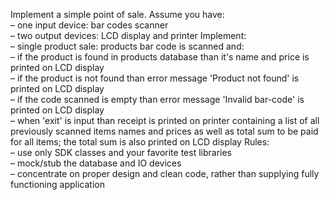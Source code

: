 Implement a simple point of sale.
Assume you have:
<br />– one input device: bar codes scanner 
<br />– two output devices: LCD display and printer
Implement: 
<br />– single product sale: products bar code is scanned and: 
<br />– if the product is found in products database than it's name and price is printed on LCD display 
<br />– if the product is not found than error message 'Product not found' is printed on LCD display 
<br />– if the code scanned is empty than error message 'Invalid bar-code' is printed on LCD display 
<br />– when 'exit' is input than receipt is printed on printer containing a list of all previously scanned items names and prices as well as total sum to be paid for all items; the total sum is also printed on LCD display
Rules: 
<br />– use only SDK classes and your favorite test libraries 
<br />– mock/stub the database and IO devices 
<br />– concentrate on proper design and clean code, rather than supplying fully functioning application
